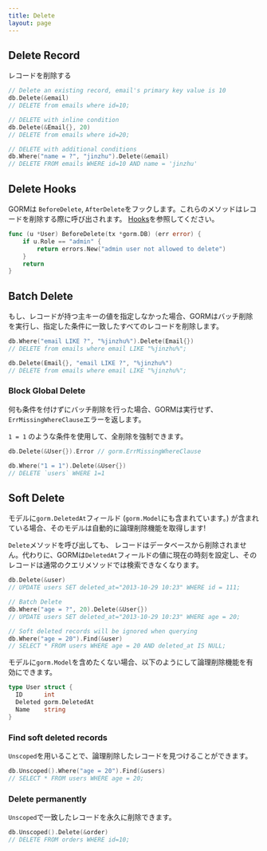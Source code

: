 ```yaml
---
title: Delete
layout: page
---
```


## Delete Record

レコードを削除する

```go
// Delete an existing record, email's primary key value is 10
db.Delete(&email)
// DELETE from emails where id=10;

// DELETE with inline condition
db.Delete(&Email{}, 20)
// DELETE from emails where id=20;

// DELETE with additional conditions
db.Where("name = ?", "jinzhu").Delete(&email)
// DELETE FROM emails WHERE id=10 AND name = 'jinzhu'
```

## Delete Hooks

GORMは `BeforeDelete`, `AfterDelete`をフックします。これらのメソッドはレコードを削除する際に呼び出されます。 [Hooks](hooks.html)を参照してください。

```go
func (u *User) BeforeDelete(tx *gorm.DB) (err error) {
    if u.Role == "admin" {
        return errors.New("admin user not allowed to delete")
    }
    return
}
```

## Batch Delete

もし、レコードが持つ主キーの値を指定しなかった場合、GORMはバッチ削除を実行し、指定した条件に一致したすべてのレコードを削除します。

```go
db.Where("email LIKE ?", "%jinzhu%").Delete(Email{})
// DELETE from emails where email LIKE "%jinzhu%";

db.Delete(Email{}, "email LIKE ?", "%jinzhu%")
// DELETE from emails where email LIKE "%jinzhu%";
```

### Block Global Delete

何も条件を付けずにバッチ削除を行った場合、GORMは実行せず、`ErrMissingWhereClause`エラーを返します。

`1 = 1` のような条件を使用して、全削除を強制できます。

```go
db.Delete(&User{}).Error // gorm.ErrMissingWhereClause

db.Where("1 = 1").Delete(&User{})
// DELETE `users` WHERE 1=1
```

## Soft Delete

モデルに`gorm.DeletedAt`フィールド (`gorm.Model`にも含まれています。) が含まれている場合、そのモデルは自動的に論理削除機能を取得します!

`Delete`メソッドを呼び出しても、 レコードはデータベースから削除されません。代わりに、GORMは`DeletedAt`フィールドの値に現在の時刻を設定し、そのレコードは通常のクエリメソッドでは検索できなくなります。

```go
db.Delete(&user)
// UPDATE users SET deleted_at="2013-10-29 10:23" WHERE id = 111;

// Batch Delete
db.Where("age = ?", 20).Delete(&User{})
// UPDATE users SET deleted_at="2013-10-29 10:23" WHERE age = 20;

// Soft deleted records will be ignored when querying
db.Where("age = 20").Find(&user)
// SELECT * FROM users WHERE age = 20 AND deleted_at IS NULL;
```

モデルに`gorm.Model`を含めたくない場合、以下のようにして論理削除機能を有効にできます。

```go
type User struct {
  ID      int
  Deleted gorm.DeletedAt
  Name    string
}
```

### Find soft deleted records

`Unscoped`を用いることで、論理削除したレコードを見つけることができます。

```go
db.Unscoped().Where("age = 20").Find(&users)
// SELECT * FROM users WHERE age = 20;
```

### Delete permanently

`Unscoped`で一致したレコードを永久に削除できます。

```go
db.Unscoped().Delete(&order)
// DELETE FROM orders WHERE id=10;
```
